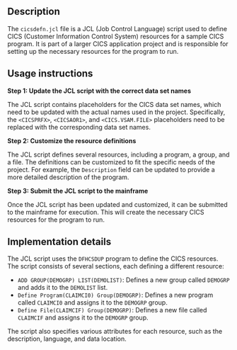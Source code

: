 ## Description

The `cicsdefn.jcl` file is a JCL (Job Control Language) script used to define CICS (Customer Information Control System) resources for a sample CICS program. It is part of a larger CICS application project and is responsible for setting up the necessary resources for the program to run.


## Usage instructions


**Step 1: Update the JCL script with the correct data set names**

The JCL script contains placeholders for the CICS data set names, which need to be updated with the actual names used in the project. Specifically, the `<CICSPRFX>`, `<CICSAOR1>`, and `<CICS.VSAM.FILE>` placeholders need to be replaced with the corresponding data set names.

**Step 2: Customize the resource definitions**

The JCL script defines several resources, including a program, a group, and a file. The definitions can be customized to fit the specific needs of the project. For example, the `Description` field can be updated to provide a more detailed description of the program.

**Step 3: Submit the JCL script to the mainframe**

Once the JCL script has been updated and customized, it can be submitted to the mainframe for execution. This will create the necessary CICS resources for the program to run.


## Implementation details


The JCL script uses the `DFHCSDUP` program to define the CICS resources. The script consists of several sections, each defining a different resource:

* `ADD GROUP(DEMOGRP) LIST(DEMOLIST)`: Defines a new group called `DEMOGRP` and adds it to the `DEMOLIST` list.
* `Define Program(CLAIMCI0) Group(DEMOGRP)`: Defines a new program called `CLAIMCI0` and assigns it to the `DEMOGRP` group.
* `Define File(CLAIMCIF) Group(DEMOGRP)`: Defines a new file called `CLAIMCIF` and assigns it to the `DEMOGRP` group.

The script also specifies various attributes for each resource, such as the description, language, and data location.




